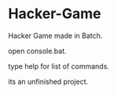 # Hacker-Game
Hacker Game made in Batch.

open console.bat.

type help for list of commands.

its an unfinished project.
